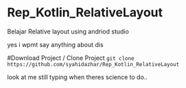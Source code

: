 # Rep_Kotlin_RelativeLayout
Belajar Relative layout using andriod studio

yes i wpmt say anything about dis

#Download Project / Clone Project
``
git clone https://github.com/syahidazhar/Rep_Kotlin_RelativeLayout
``

look at me still typing when theres science to do..
